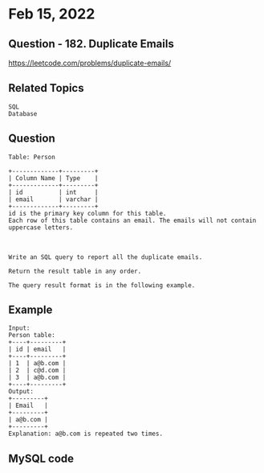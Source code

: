 # Feb 15, 2022
## Question - 182. Duplicate Emails
https://leetcode.com/problems/duplicate-emails/

## Related Topics
    SQL
    Database

## Question

    Table: Person

    +-------------+---------+
    | Column Name | Type    |
    +-------------+---------+
    | id          | int     |
    | email       | varchar |
    +-------------+---------+
    id is the primary key column for this table.
    Each row of this table contains an email. The emails will not contain uppercase letters.

<br>

    Write an SQL query to report all the duplicate emails.

    Return the result table in any order.

    The query result format is in the following example.


## Example
    Input: 
    Person table:
    +----+---------+
    | id | email   |
    +----+---------+
    | 1  | a@b.com |
    | 2  | c@d.com |
    | 3  | a@b.com |
    +----+---------+
    Output: 
    +---------+
    | Email   |
    +---------+
    | a@b.com |
    +---------+
    Explanation: a@b.com is repeated two times.

## MySQL code
```

```


